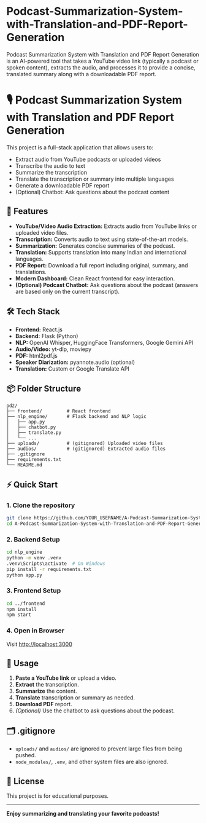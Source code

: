 # Podcast-Summarization-System-with-Translation-and-PDF-Report-Generation
Podcast Summarization System with Translation and PDF Report Generation is an AI-powered tool that takes a YouTube video link (typically a podcast or spoken content), extracts the audio, and processes it to provide a concise, translated summary along with a downloadable PDF report.

# 🎙️ Podcast Summarization System with Translation and PDF Report Generation

This project is a full-stack application that allows users to:
- Extract audio from YouTube podcasts or uploaded videos
- Transcribe the audio to text
- Summarize the transcription
- Translate the transcription or summary into multiple languages
- Generate a downloadable PDF report
- (Optional) Chatbot: Ask questions about the podcast content

## 🚀 Features

- **YouTube/Video Audio Extraction:** Extracts audio from YouTube links or uploaded video files.
- **Transcription:** Converts audio to text using state-of-the-art models.
- **Summarization:** Generates concise summaries of the podcast.
- **Translation:** Supports translation into many Indian and international languages.
- **PDF Report:** Download a full report including original, summary, and translations.
- **Modern Dashboard:** Clean React frontend for easy interaction.
- **(Optional) Podcast Chatbot:** Ask questions about the podcast (answers are based only on the current transcript).

## 🛠️ Tech Stack

- **Frontend:** React.js
- **Backend:** Flask (Python)
- **NLP:** OpenAI Whisper, HuggingFace Transformers, Google Gemini API
- **Audio/Video:** yt-dlp, moviepy
- **PDF:** html2pdf.js
- **Speaker Diarization:** pyannote.audio (optional)
- **Translation:** Custom or Google Translate API

## 📦 Folder Structure

```
pd2/
├── frontend/         # React frontend
├── nlp_engine/       # Flask backend and NLP logic
│   ├── app.py
│   ├── chatbot.py
│   ├── translate.py
│   └── ...
├── uploads/          # (gitignored) Uploaded video files
├── audios/           # (gitignored) Extracted audio files
├── .gitignore
├── requirements.txt
└── README.md
```

## ⚡ Quick Start

### 1. Clone the repository
```sh
git clone https://github.com/YOUR_USERNAME/A-Podcast-Summarization-System-with-Translation-and-PDF-Report-Generation.git
cd A-Podcast-Summarization-System-with-Translation-and-PDF-Report-Generation
```

### 2. Backend Setup
```sh
cd nlp_engine
python -m venv .venv
.venv\Scripts\activate  # On Windows
pip install -r requirements.txt
python app.py
```

### 3. Frontend Setup
```sh
cd ../frontend
npm install
npm start
```

### 4. Open in Browser
Visit [http://localhost:3000](http://localhost:3000)

## 📝 Usage

1. **Paste a YouTube link** or upload a video.
2. **Extract** the transcription.
3. **Summarize** the content.
4. **Translate** transcription or summary as needed.
5. **Download PDF** report.
6. *(Optional)* Use the chatbot to ask questions about the podcast.

## 🗂️ .gitignore

- `uploads/` and `audios/` are ignored to prevent large files from being pushed.
- `node_modules/`, `.env`, and other system files are also ignored.


## 📄 License

This project is for educational purposes.

---

**Enjoy summarizing and translating your favorite podcasts!**
